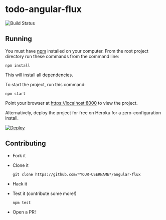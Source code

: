 # todo-angular-flux

![Build Status](https://travis-ci.org/javamonn/todo-angular-flux.svg?branch=master)

## Running

You must have [npm](https://www.npmjs.org/) installed on your computer.
From the root project directory run these commands from the command line:

    npm install

This will install all dependencies.

To start the project, run this command:

    npm start

Point your browser at [https://localhost:8000](https://localhost:8000) to
view the project.

Alternatively, deploy the project for free on  Heroku for a zero-configuration install.

[![Deploy](https://www.herokucdn.com/deploy/button.png)](https://heroku.com/deploy)

## Contributing

- Fork it

- Clone it
    ```
    git clone https://github.com/*YOUR-USERNAME*/angular-flux
    ```

- Hack it

- Test it (contribute some more!)
    ```
    npm test
    ```

- Open a PR!

